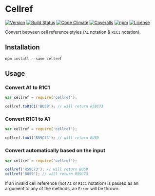 # Cellref

[![Version](https://img.shields.io/npm/v/cellref.svg?style=flat-square)](https://www.npmjs.com/package/cellref)
[![Build Status](https://img.shields.io/travis/mike182uk/cellref.svg?style=flat-square)](http://travis-ci.org/mike182uk/cellref)
[![Code Climate](https://img.shields.io/codeclimate/github/mike182uk/cellref.svg?style=flat-square)](https://codeclimate.com/github/mike182uk/cellref)
[![Coveralls](https://img.shields.io/coveralls/mike182uk/cellref/master.svg?style=flat-square)](https://coveralls.io/r/mike182uk/cellref)
[![npm](https://img.shields.io/npm/dm/cellref.svg?style=flat-square)](https://www.npmjs.com/package/cellref)
[![License](https://img.shields.io/github/license/mike182uk/cellref.svg?style=flat-square)](https://www.npmjs.com/package/cellref)

Convert between cell reference styles (`A1` notation & `R1C1` notation).

## Installation

```
npm install --save cellref
```

## Usage

### Convert A1 to R1C1

```js
var cellref = require('cellref');

cellref.toR1C1('BU59'); // will return R59C73
```

### Convert R1C1 to A1

```js
var cellref = require('cellref');

cellref.toA1('R59C73'); // will return BU59
```

### Convert automatically based on the input

```js
var cellref = require('cellref');

cellref('R59C73'); // will return BU59
cellref('BU59'); // will return R59C73
```

If an invalid cell reference (not `A1` or `R1C1` notation) is passed as an argument to any of the methods, an `Error` will be thrown.
